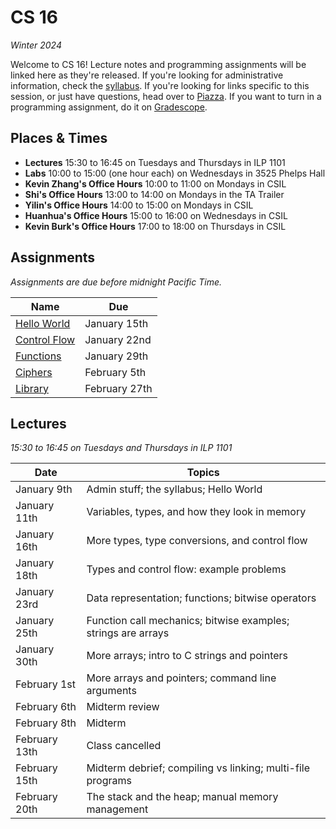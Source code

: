 # CS 16
_Winter 2024_

Welcome to CS 16!  Lecture notes and programming assignments will be linked here
as they're released. If you're looking for administrative information, check the
[syllabus](Syllabus.md).  If you're looking for links specific to  this session,
or just have questions, head over to [Piazza][piazza].  If you want to turn in a
programming assignment, do it on [Gradescope][gradescope].


## Places & Times

- **Lectures** 15:30 to 16:45 on Tuesdays and Thursdays in ILP 1101
- **Labs** 10:00 to 15:00 (one hour each) on Wednesdays in 3525 Phelps Hall
- **Kevin Zhang's Office Hours** 10:00 to 11:00 on Mondays in CSIL
- **Shi's Office Hours** 13:00 to 14:00 on Mondays in the TA Trailer
- **Yilin's Office Hours** 14:00 to 15:00 on Mondays in CSIL
- **Huanhua's Office Hours** 15:00 to 16:00 on Wednesdays in CSIL
- **Kevin Burk's Office Hours** 17:00 to 18:00 on Thursdays in CSIL


## Assignments

_Assignments are due before midnight Pacific Time._

| Name                                   | Due
|----------------------------------------|-----
| [Hello World](labs/Hello%20World.md)   | January  15th
| [Control Flow](labs/Control%20Flow.md) | January  22nd
| [Functions](labs/Functions.md)         | January  29th
| [Ciphers](labs/Ciphers.md)             | February  5th
| [Library](labs/Library.md)             | February 27th


## Lectures

_15:30 to 16:45 on Tuesdays and Thursdays in ILP 1101_

| Date           | Topics
|----------------|--------
| January    9th | Admin stuff; the syllabus; Hello World
| January   11th | Variables, types, and how they look in memory
| January   16th | More types, type conversions, and control flow
| January   18th | Types and control flow: example problems
| January   23rd | Data representation; functions; bitwise operators
| January   25th | Function call mechanics; bitwise examples; strings are arrays
| January   30th | More arrays; intro to C strings and pointers
| February   1st | More arrays and pointers; command line arguments
| February   6th | Midterm review
| February   8th | Midterm
| February  13th | Class cancelled
| February  15th | Midterm debrief; compiling vs linking; multi-file programs
| February  20th | The stack and the heap; manual memory management


[piazza]:     https://piazza.com/ucsb/winter2024/cs16
[gradescope]: https://www.gradescope.com/courses/699760
